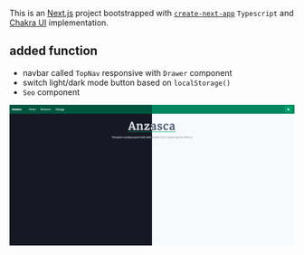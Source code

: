 This is an [Next.js](https://nextjs.org/) project bootstrapped with [`create-next-app`](https://github.com/vercel/next.js/tree/canary/packages/create-next-app) `Typescript` and [Chakra UI](https://chakra-ui.com) implementation.

## added function
- navbar called `TopNav` responsive with `Drawer` component
- switch light/dark mode button based on `localStorage()`
- `Seo` component

![Screenshot](screenshot.png)
